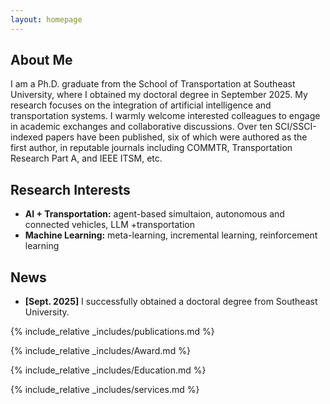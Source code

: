 ```yaml
---
layout: homepage
---
```


## About Me

 I am a Ph.D. graduate from the School of Transportation at Southeast University, where I obtained my doctoral degree in September 2025. My research focuses on the integration of artificial intelligence and transportation systems. I warmly welcome interested colleagues to engage in academic exchanges and collaborative discussions.
 Over ten SCI/SSCI-indexed papers have been published, six of which were authored as the first author, in reputable journals including COMMTR, Transportation Research Part A, and IEEE ITSM, etc.

## Research Interests

- **AI + Transportation:** agent-based simultaion, autonomous and connected vehicles, LLM +transportation
- **Machine Learning:** meta-learning, incremental learning, reinforcement learning

## News

- **[Sept. 2025]** I successfully obtained a doctoral degree from Southeast University.


{% include_relative _includes/publications.md %}

{% include_relative _includes/Award.md %}

{% include_relative _includes/Education.md %}

{% include_relative _includes/services.md %}

